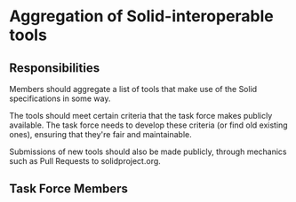 # Aggregation of Solid-interoperable tools

## Responsibilities

Members should aggregate a list of tools that make use of the Solid specifications in some way.

The tools should meet certain criteria that the task force makes publicly available. The task force needs to develop
these criteria (or find old existing ones), ensuring that they're fair and maintainable.

Submissions of new tools should also be made publicly, through mechanics such as Pull Requests to solidproject.org.

## Task Force Members
